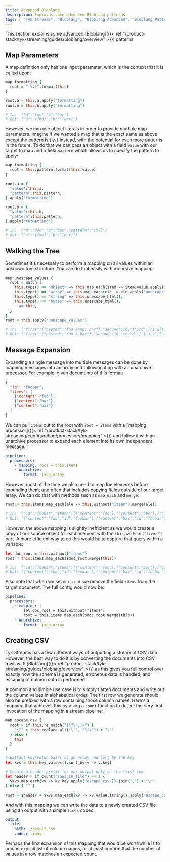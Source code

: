 ```yaml
---
title: Advanced Bloblang
description: Explains some advanced Bloblang patterns
tags: [ "Tyk Streams", "Bloblang", "Bloblang Advanced", "Bloblang Patterns" ]
---
```


This section explains some advanced [Bloblang]({{< ref "/product-stack/tyk-streaming/guides/bloblang/overview" >}}) patterns

## Map Parameters

A map definition only has one input parameter, which is the context that it is called upon:

```coffee
map formatting {
  root = "(%v)".format(this)
}

root.a = this.a.apply("formatting")
root.b = this.b.apply("formatting")

# In:  {"a":"foo","b":"bar"}
# Out: {"a":"(foo)","b":"(bar)"}
```

However, we can use object literals in order to provide multiple map parameters. Imagine if we wanted a map that is the exact same as above except the pattern is `[%v]` instead, with the potential for even more patterns in the future. To do that we can pass an object with a field `value` with our target to map and a field `pattern` which allows us to specify the pattern to apply:

```coffee
map formatting {
  root = this.pattern.format(this.value)
}

root.a = {
  "value":this.a,
  "pattern":this.pattern,
}.apply("formatting")

root.b = {
  "value":this.b,
  "pattern":this.pattern,
}.apply("formatting")

# In:  {"a":"foo","b":"bar","pattern":"[%v]"}
# Out: {"a":"[foo]","b":"[bar]"}
```

## Walking the Tree

Sometimes it's necessary to perform a mapping on all values within an unknown tree structure. You can do that easily with recursive mapping:

```coffee
map unescape_values {
  root = match {
    this.type() == "object" => this.map_each(item -> item.value.apply("unescape_values")),
    this.type() == "array" => this.map_each(ele -> ele.apply("unescape_values")),
    this.type() == "string" => this.unescape_html(),
    this.type() == "bytes" => this.unescape_html(),
    _ => this,
  }
}
root = this.apply("unescape_values")

# In:  {"first":{"nested":"foo &amp; bar"},"second":10,"third":["1 &lt; 2",{"also_nested":"2 &gt; 1"}]}
# Out: {"first":{"nested":"foo & bar"},"second":10,"third":["1 < 2",{"also_nested":"2 > 1"}]}
```

## Message Expansion

<!-- TODO: Add unarchive processor -->
Expanding a single message into multiple messages can be done by mapping messages into an array and following it up with an unarchive processor. For example, given documents of this format:

```json
{
  "id": "foobar",
  "items": [
    {"content":"foo"},
    {"content":"bar"},
    {"content":"baz"}
  ]
}
```

We can pull `items` out to the root with `root = items` with a [mapping processor]({{< ref "/product-stack/tyk-streaming/configuration/processors/mapping" >}}) and follow it with an unarchive processor to expand each element into its own independent message:

```yaml
pipeline:
  processors:
    - mapping: root = this.items
    - unarchive:
        format: json_array
```

However, most of the time we also need to map the elements before expanding them, and often that includes copying fields outside of our target array. We can do that with methods such as `map_each` and `merge`:

```coffee
root = this.items.map_each(ele -> this.without("items").merge(ele))

# In:  {"id":"foobar","items":[{"content":"foo"},{"content":"bar"},{"content":"baz"}]}
# Out: [{"content":"foo","id":"foobar"},{"content":"bar","id":"foobar"},{"content":"baz","id":"foobar"}]
```

However, the above mapping is slightly inefficient as we would create a copy of our source object for each element with the `this.without("items")` part. A more efficient way to do this would be to capture that query within a variable:

```coffee
let doc_root = this.without("items")
root = this.items.map_each($doc_root.merge(this))

# In:  {"id":"foobar","items":[{"content":"foo"},{"content":"bar"},{"content":"baz"}]}
# Out: [{"content":"foo","id":"foobar"},{"content":"bar","id":"foobar"},{"content":"baz","id":"foobar"}]
```

Also note that when we set `doc_root` we remove the field `items` from the target document. The full config would now be:

```yaml
pipeline:
  processors:
    - mapping: |
        let doc_root = this.without("items")
        root = this.items.map_each($doc_root.merge(this))
    - unarchive:
        format: json_array
```

## Creating CSV

Tyk Streams has a few different ways of outputting a stream of CSV data. However, the best way to do it is by converting the documents into CSV rows with [Bloblang]({{< ref "product-stack/tyk-streaming/guides/bloblang/overview" >}}) as this gives you full control over exactly how the schema is generated, erroneous data is handled, and escaping of column data is performed.

A common and simple use case is to simply flatten documents and write out the column values in alphabetical order. The first row we generate should also be prefixed with a row containing those column names. Here's a mapping that achieves this by using a `count` function to detect the very first invocation of the mapping in a stream pipeline:

```coffee
map escape_csv {
  root = if this.re_match("[\"\n,]+") {
    "\"" + this.replace_all("\"", "\"\"") + "\""
  } else {
    this
  }
}

# Extract key/value pairs as an array and sort by the key
let kvs = this.key_values().sort_by(v -> v.key)

# Create a header prefix for our output only on the first row
let header = if count("rows_in_file") == 1 {
  $kvs.map_each(kv -> kv.key.apply("escape_csv")).join(",") + "\n"
} else { "" }

root = $header + $kvs.map_each(kv -> kv.value.string().apply("escape_csv")).join(",")
```

And with this mapping we can write the data to a newly created CSV file using an output with a simple `lines` codec:

```yaml
output:
  file:
    path: ./result.csv
    codec: lines
```

Perhaps the first expansion of this mapping that would be worthwhile is to add an explicit list of column names, or at least confirm that the number of values in a row matches an expected count.
